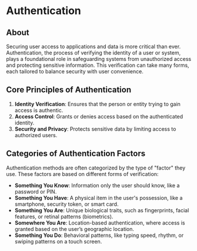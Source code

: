 # Authentication

## About&#x20;

Securing user access to applications and data is more critical than ever. Authentication, the process of verifying the identity of a user or system, plays a foundational role in safeguarding systems from unauthorized access and protecting sensitive information. This verification can take many forms, each tailored to balance security with user convenience.

## Core Principles of Authentication

1. **Identity Verification**: Ensures that the person or entity trying to gain access is authentic.
2. **Access Control**: Grants or denies access based on the authenticated identity.
3. **Security and Privacy**: Protects sensitive data by limiting access to authorized users.

## Categories of Authentication Factors

Authentication methods are often categorized by the type of "factor" they use. These factors are based on different forms of verification:

* **Something You Know**: Information only the user should know, like a password or PIN.
* **Something You Have**: A physical item in the user's possession, like a smartphone, security token, or smart card.
* **Something You Are**: Unique biological traits, such as fingerprints, facial features, or retinal patterns (biometrics).
* **Somewhere You Are**: Location-based authentication, where access is granted based on the user’s geographic location.
* **Something You Do**: Behavioral patterns, like typing speed, rhythm, or swiping patterns on a touch screen.
